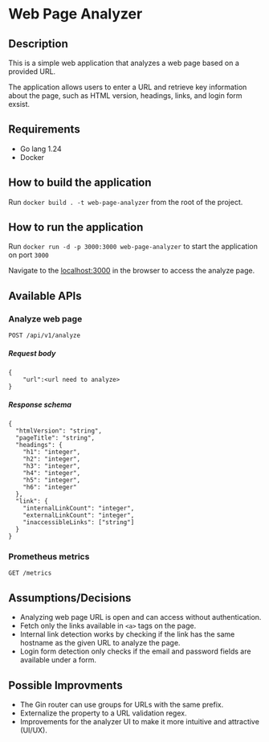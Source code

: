 # Web Page Analyzer

## Description

This is a simple web application that analyzes a web page based on a provided URL.

The application allows users to enter a URL and retrieve key information about the page, such as HTML version, headings, links, and login form exsist.

## Requirements
* Go lang 1.24
* Docker


## How to build the application

Run `docker build . -t web-page-analyzer` from the root of the project.

## How to run the application

Run `docker run -d -p 3000:3000 web-page-analyzer` to start the application on port `3000`

Navigate to the [localhost:3000](localhost:3000) in the browser to access the analyze page.


## Available APIs

### Analyze web page
`POST /api/v1/analyze`

##### Request body
```
{
    "url":<url need to analyze>
}
```
##### Response schema
```
{
  "htmlVersion": "string",
  "pageTitle": "string",
  "headings": {
    "h1": "integer",
    "h2": "integer",
    "h3": "integer",
    "h4": "integer",
    "h5": "integer",
    "h6": "integer"
  },
  "link": {
    "internalLinkCount": "integer",
    "externalLinkCount": "integer",
    "inaccessibleLinks": ["string"]
  }
}
```

### Prometheus metrics
`GET /metrics`


## Assumptions/Decisions
* Analyzing web page URL is open and can access without authentication.
* Fetch only the links available in `<a>` tags on the page.
* Internal link detection works by checking if the link has the same hostname as the given URL to analyze the page.
* Login form detection only checks if the email and password fields are available under a form.

## Possible Improvments
* The Gin router can use groups for URLs with the same prefix.
* Externalize the property to a URL validation regex.
* Improvements for the analyzer UI to make it more intuitive and attractive (UI/UX).

